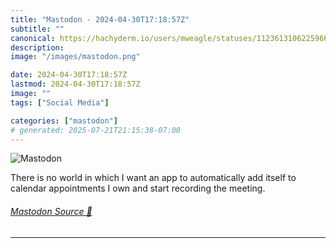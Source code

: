 ```yaml
---
title: "Mastodon - 2024-04-30T17:18:57Z"
subtitle: ""
canonical: https://hachyderm.io/users/mweagle/statuses/112361310622596671
description:
image: "/images/mastodon.png"

date: 2024-04-30T17:18:57Z
lastmod: 2024-04-30T17:18:57Z
image: ""
tags: ["Social Media"]

categories: ["mastodon"]
# generated: 2025-07-21T21:15:38-07:00
---
```

![Mastodon](/images/mastodon.png)

<p>There is no world in which I want an app to automatically add itself to calendar appointments I own and start recording the meeting.</p>


###### [Mastodon Source 🐘](https://hachyderm.io/@mweagle/112361310622596671)

___
